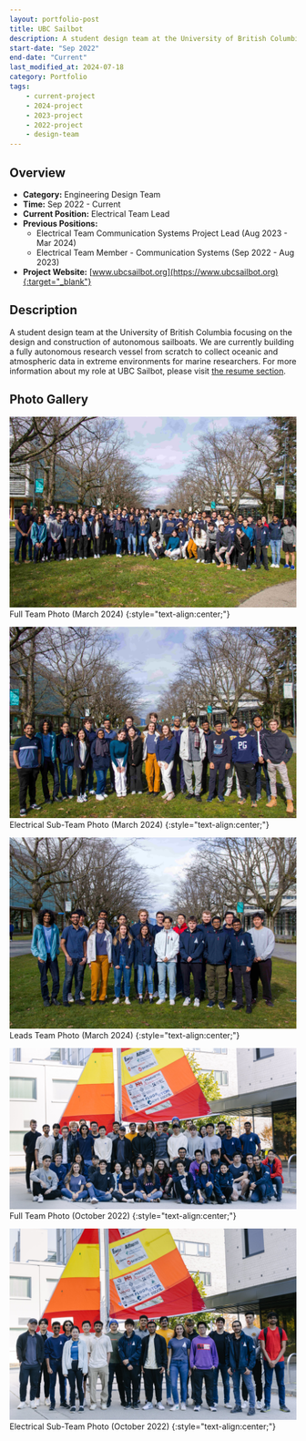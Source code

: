 ```yaml
---
layout: portfolio-post
title: UBC Sailbot
description: A student design team at the University of British Columbia focusing on the design and construction of autonomous sailboats. We are currently building a fully autonomous research vessel from scratch to collect oceanic and atmospheric data in extreme environments for marine researchers. For more information about my role at UBC Sailbot, please visit the resume section. 
start-date: "Sep 2022"
end-date: "Current"
last_modified_at: 2024-07-18
category: Portfolio
tags:
    - current-project
    - 2024-project
    - 2023-project
    - 2022-project
    - design-team
---
```


## Overview
- **Category:** Engineering Design Team
- **Time:** Sep 2022 - Current
- **Current Position:** Electrical Team Lead
- **Previous Positions:**
    - Electrical Team Communication Systems Project Lead (Aug 2023 - Mar 2024)
    - Electrical Team Member - Communication Systems (Sep 2022 - Aug 2023) 
- **Project Website:** [www.ubcsailbot.org](https://www.ubcsailbot.org){:target="_blank"}

## Description
A student design team at the University of British Columbia focusing on the design and construction of autonomous sailboats. We are currently building a fully autonomous research vessel from scratch to collect oceanic and atmospheric data in extreme environments for marine researchers. For more information about my role at UBC Sailbot, please visit [the resume section](/resume). 

## Photo Gallery
![IMAGE: Full Team Photo (March 2024)](/portfolio/assets/sailbot/team24.jpg)
Full Team Photo (March 2024)
{:style="text-align:center;"}

![IMAGE: Electrical Sub-Team Photo (March 2024)](/portfolio/assets/sailbot/elec24.jpg)
Electrical Sub-Team Photo (March 2024)
{:style="text-align:center;"}


![IMAGE: Leads Team Photo (March 2024)](/portfolio/assets/sailbot/leads24.jpg)
Leads Team Photo (March 2024)
{:style="text-align:center;"}


![IMAGE: Full Team Photo (October 2022)](/portfolio/assets/sailbot/team.jpg)
Full Team Photo (October 2022)
{:style="text-align:center;"}


![IMAGE: Electrical Sub-Team Photo (October 2022)](/portfolio/assets/sailbot/elec.jpg)
Electrical Sub-Team Photo (October 2022)
{:style="text-align:center;"}
